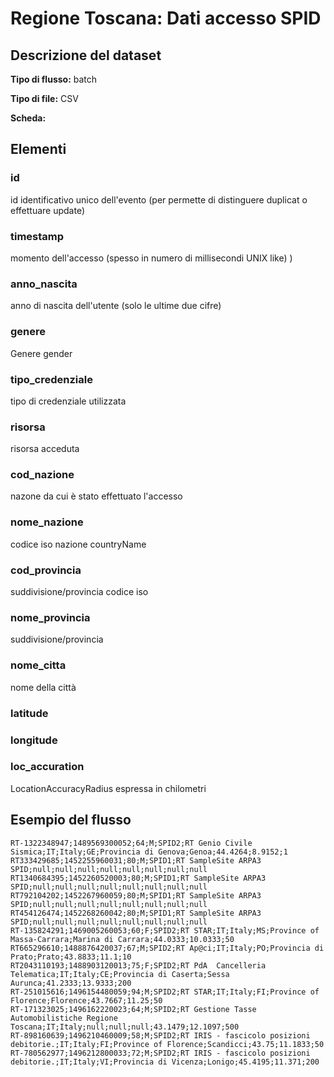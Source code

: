 # Regione Toscana: Dati accesso SPID

## Descrizione del dataset



**Tipo di flusso:** batch

**Tipo di file:** CSV

**Scheda:** 


## Elementi

### id
id identificativo unico dell'evento (per permette di distinguere duplicat o effettuare update)

### timestamp
momento dell'accesso (spesso in numero di millisecondi UNIX like) )

### anno_nascita 
anno di nascita dell'utente (solo le ultime due cifre)

### genere
Genere gender

### tipo_credenziale
tipo di credenziale utilizzata 

### risorsa
risorsa acceduta

### cod_nazione 
nazone da cui è stato effettuato l'accesso 

### nome_nazione
codice  iso nazione countryName 

### cod_provincia
suddivisione/provincia codice iso

### nome_provincia
suddivisione/provincia 

### nome_citta
nome della città

### latitude 

### longitude

### loc_accuration
LocationAccuracyRadius espressa in chilometri 


## Esempio del flusso

```
RT-1322348947;1489569300052;64;M;SPID2;RT Genio Civile Sismica;IT;Italy;GE;Provincia di Genova;Genoa;44.4264;8.9152;1
RT333429685;1452255960031;80;M;SPID1;RT SampleSite ARPA3 SPID;null;null;null;null;null;null;null;null
RT1340684395;1452260520003;80;M;SPID1;RT SampleSite ARPA3 SPID;null;null;null;null;null;null;null;null
RT792104202;1452267960059;80;M;SPID1;RT SampleSite ARPA3 SPID;null;null;null;null;null;null;null;null
RT454126474;1452268260042;80;M;SPID1;RT SampleSite ARPA3 SPID;null;null;null;null;null;null;null;null
RT-135824291;1469005260053;60;F;SPID2;RT STAR;IT;Italy;MS;Province of Massa-Carrara;Marina di Carrara;44.0333;10.0333;50
RT665296610;1488876420037;67;M;SPID2;RT Ap@ci;IT;Italy;PO;Provincia di Prato;Prato;43.8833;11.1;10
RT2043110193;1488903120013;75;F;SPID2;RT PdA  Cancelleria Telematica;IT;Italy;CE;Provincia di Caserta;Sessa Aurunca;41.2333;13.9333;200
RT-251015616;1496154480059;94;M;SPID2;RT STAR;IT;Italy;FI;Province of Florence;Florence;43.7667;11.25;50
RT-171323025;1496162220023;64;M;SPID2;RT Gestione Tasse Automobilistiche Regione Toscana;IT;Italy;null;null;null;43.1479;12.1097;500
RT-898160639;1496210460009;58;M;SPID2;RT IRIS - fascicolo posizioni debitorie.;IT;Italy;FI;Province of Florence;Scandicci;43.75;11.1833;50
RT-780562977;1496212800033;72;M;SPID2;RT IRIS - fascicolo posizioni debitorie.;IT;Italy;VI;Provincia di Vicenza;Lonigo;45.4195;11.371;200

```

